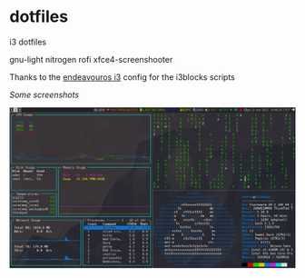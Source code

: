 # dotfiles
i3 dotfiles

gnu-light
nitrogen
rofi
xfce4-screenshooter

Thanks to the [endeavouros i3](https://github.com/endeavouros-team/endeavouros-i3wm-setup) config for the i3blocks scripts

_Some screenshots_

![1](screenshot1.png)

